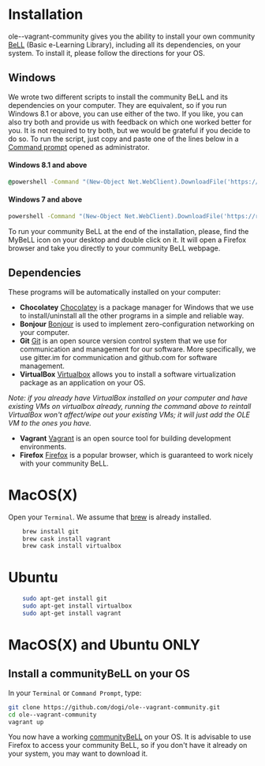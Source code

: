 # Installation

ole--vagrant-community gives you the ability to install your own community [BeLL](https://github.com/open-learning-exchange/BeLL-Apps) (Basic e-Learning Library), including all its dependencies, on your system. To install it, please follow the directions for your OS.

## Windows

We wrote two different scripts to install the community BeLL and its dependencies on your computer.
They are equivalent, so if you run Windows 8.1 or above, you can use either of the two. If you like, you can also try both and provide us with feedback on which one worked better for you. It is not required to try both, but we would be grateful if you decide to do so.
To run the script, just copy and paste one of the lines below in a [Command prompt](http://www.howtogeek.com/235101/10-ways-to-open-the-command-prompt-in-windows-10/) opened as administrator.

#### Windows 8.1 and above
```bat
@powershell -Command "(New-Object Net.WebClient).DownloadFile('https://raw.githubusercontent.com/dogi/ole--vagrant-community/master/windows/install.ps1', 'install.ps1')" && @powershell -NoProfile -ExecutionPolicy Bypass -Command ".\install.ps1"
```
#### Windows 7 and above
```bat
powershell -Command "(New-Object Net.WebClient).DownloadFile('https://raw.githubusercontent.com/dogi/ole--vagrant-community/master/windows/install.bat', 'install.bat')" && start install.bat && exit
```
To run your community BeLL at the end of the installation, please, find the MyBeLL icon on your desktop and double click on it. It will open a Firefox browser and take you directly to your community BeLL webpage.

## Dependencies
These programs will be automatically installed on your computer:
- **Chocolatey**
[Chocolatey](https://chocolatey.org/) is a package manager for Windows that we use to install/uninstall all the other programs in a simple and reliable way.
- **Bonjour**
[Bonjour](https://support.apple.com/kb/DL999?locale=en_US) is used to implement zero-configuration networking on your computer.
- **Git**
[Git](https://git-scm.com) is an open source version control system that we use for communication and management for our software. More specifically, we use gitter.im for communication and github.com for software management.
- **VirtualBox**
[Virtualbox](https://www.virtualbox.org) allows you to install a software virtualization package as an application on your OS.

*Note: if you already have VirtualBox installed on your computer and have existing VMs on virtualbox already, running the command   above to reintall VirtualBox won't affect/wipe out your existing VMs; it will just add the OLE VM to the ones you have.*
- **Vagrant**
[Vagrant](https://www.vagrantup.com) is an open source tool for building development environments.
- **Firefox**
[Firefox](https://www.mozilla.org/en-US/firefox/new/) is a popular browser, which is guaranteed to work nicely with your community BeLL.

# MacOS(X)

Open your `Terminal`. We assume that [brew](http://brew.sh/) is already installed.
```bash
    brew install git 
    brew cask install vagrant
    brew cask install virtualbox
```

# Ubuntu

```bash
    sudo apt-get install git
    sudo apt-get install virtualbox
    sudo apt-get install vagrant
```

# MacOS(X) and Ubuntu ONLY
## Install a communityBeLL on your OS

In your `Terminal` or `Command Prompt`, type:
```bash
git clone https://github.com/dogi/ole--vagrant-community.git
cd ole--vagrant-community
vagrant up
```

You now have a working [communityBeLL](http://127.0.0.1:5985/apps/_design/bell/MyApp/index.html) on your OS.
It is advisable to use Firefox to access your community BeLL, so if you don't have it already on your system, you may want to download it.
